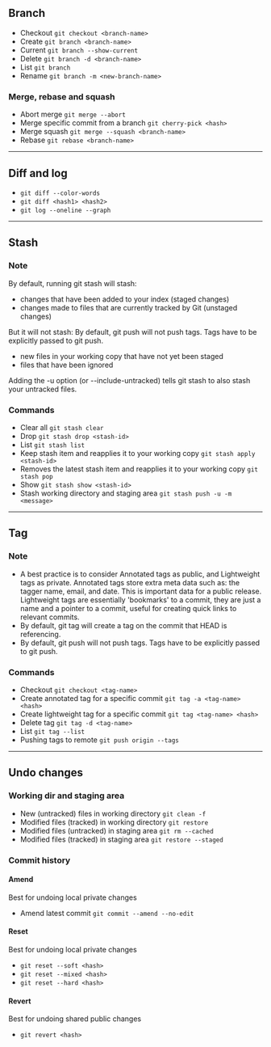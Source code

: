 ## Branch

- Checkout `git checkout <branch-name>`
- Create `git branch <branch-name>`
- Current `git branch --show-current`
- Delete `git branch -d <branch-name>`
- List `git branch`
- Rename `git branch -m <new-branch-name>`

### Merge, rebase and squash

- Abort merge `git merge --abort`
- Merge specific commit from a branch `git cherry-pick <hash>`
- Merge squash `git merge --squash <branch-name>`
- Rebase `git rebase <branch-name>`

---

## Diff and log

- `git diff --color-words`
- `git diff <hash1> <hash2>`
- `git log --oneline --graph`

---

## Stash

### Note

By default, running git stash will stash:

- changes that have been added to your index (staged changes)
- changes made to files that are currently tracked by Git (unstaged changes)

But it will not stash:
By default, git push will not push tags. Tags have to be explicitly passed to git push.

- new files in your working copy that have not yet been staged
- files that have been ignored

Adding the -u option (or --include-untracked) tells git stash to also stash your untracked files.

### Commands

- Clear all `git stash clear`
- Drop `git stash drop <stash-id>`
- List `git stash list`
- Keep stash item and reapplies it to your working copy `git stash apply <stash-id>`
- Removes the latest stash item and reapplies it to your working copy `git stash pop`
- Show `git stash show <stash-id>`
- Stash working directory and staging area `git stash push -u -m <message>`

---

## Tag

### Note

- A best practice is to consider Annotated tags as public, and Lightweight tags as private. Annotated tags store extra meta data such as: the tagger name, email, and date. This is important data for a public release. Lightweight tags are essentially 'bookmarks' to a commit, they are just a name and a pointer to a commit, useful for creating quick links to relevant commits.
- By default, git tag will create a tag on the commit that HEAD is referencing.
- By default, git push will not push tags. Tags have to be explicitly passed to git push.

### Commands

- Checkout `git checkout <tag-name>`
- Create annotated tag for a specific commit `git tag -a <tag-name> <hash>`
- Create lightweight tag for a specific commit `git tag <tag-name> <hash>`
- Delete tag `git tag -d <tag-name>`
- List `git tag --list`
- Pushing tags to remote `git push origin --tags`

---

## Undo changes

### Working dir and staging area

- New (untracked) files in working directory `git clean -f`
- Modified files (tracked) in working directory `git restore`
- Modified files (untracked) in staging area `git rm --cached`
- Modified files (tracked) in staging area `git restore --staged`

### Commit history

#### Amend

Best for undoing local private changes

- Amend latest commit `git commit --amend --no-edit`

#### Reset

Best for undoing local private changes

- `git reset --soft <hash>`
- `git reset --mixed <hash>`
- `git reset --hard <hash>`

#### Revert

Best for undoing shared public changes

- `git revert <hash>`
